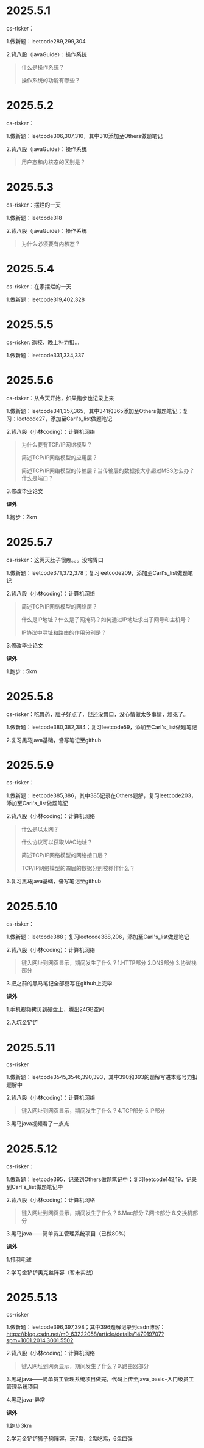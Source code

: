 # 2025.5.1
cs-risker：

1.做新题：leetcode289,299,304

2.背八股（javaGuide）：操作系统
> 什么是操作系统？
> 
> 操作系统的功能有哪些？

# 2025.5.2
cs-risker：

1.做新题：leetcode306,307,310，其中310添加至Others做题笔记

2.背八股（javaGuide）：操作系统
> 用户态和内核态的区别是？

# 2025.5.3
cs-risker：摆烂的一天

1.做新题：leetcode318

2.背八股（javaGuide）：操作系统
> 为什么必须要有内核态？

# 2025.5.4
cs-risker：在家摆烂的一天

1.做新题：leetcode319,402,328

# 2025.5.5
cs-risker: 返校，晚上补力扣...

1.做新题：leetcode331,334,337

# 2025.5.6
cs-risker：从今天开始，如果跑步也记录上来

1.做新题：leetcode341,357,365，其中341和365添加至Others做题笔记；复习：leetcode27，添加至Carl's_list做题笔记

2.背八股（小林coding）：计算机网络
> 为什么要有TCP/IP网络模型？
>
> 简述TCP/IP网络模型的应用层？
>
> 简述TCP/IP网络模型的传输层？当传输层的数据报大小超过MSS怎么办？什么是端口？

3.修改毕业论文

**课外**

1.跑步：2km

# 2025.5.7
cs-risker：这两天肚子很疼。。。没啥胃口

1.做新题：leetcode371,372,378；复习leetcode209，添加至Carl's_list做题笔记

2.背八股（小林coding）：计算机网络
> 简述TCP/IP网络模型的网络层？
>
> 什么是IP地址？什么是子网掩码？如何通过IP地址求出子网号和主机号？
>
> IP协议中寻址和路由的作用分别是？

3.修改毕业论文

**课外**

1.跑步：5km

# 2025.5.8
cs-risker：吃胃药，肚子好点了，但还没胃口，没心情做太多事情，烦死了。

1.做新题：leetcode380,382,384；复习leetcode59，添加至Carl's_list做题笔记

2.复习黑马java基础，誊写笔记至github

# 2025.5.9
cs-risker：

1.做新题：leetcode385,386，其中385记录在Others题解，复习leetcode203，添加至Carl's_list做题笔记

2.背八股（小林coding）：计算机网络
> 什么是以太网？
>
> 什么协议可以获取MAC地址？
>
> 简述TCP/IP网络模型的网络接口层？
>
> TCP/IP网络模型的四层的数据分别被称作什么？

3.复习黑马java基础，誊写笔记至github

# 2025.5.10
cs-risker：

1.做新题：leetcode388；复习leetcode388,206，添加至Carl's_list做题笔记

2.背八股（小林coding）：计算机网络
> 键入网址到网页显示，期间发生了什么？1.HTTP部分 2.DNS部分 3.协议栈部分

3.把之前的黑马笔记全部誊写在github上完毕

**课外**

1.手机视频拷贝到硬盘上，腾出24GB空间

2.入坑金铲铲

# 2025.5.11
cs-risker

1.做新题：leetcode3545,3546,390,393，其中390和393的题解写进本账号力扣题解中

2.背八股（小林coding）：计算机网络
> 键入网址到网页显示，期间发生了什么？4.TCP部分 5.IP部分

3.黑马java视频看了一点点

# 2025.5.12
cs-risker：

1.做新题：leetcode395，记录到Others做题笔记中；复习leetcode142,19，记录到Carl's_list做题笔记中

2.背八股（小林coding）：计算机网络
> 键入网址到网页显示，期间发生了什么？6.Mac部分 7.网卡部分 8.交换机部分

3.黑马java——简单员工管理系统项目（已做80%）

**课外**

1.打羽毛球

2.学习金铲铲奥克丝阵容（暂未实战）

# 2025.5.13
cs-risker

1.做新题：leetcode396,397,398；其中396题解记录到csdn博客：https://blog.csdn.net/m0_63222058/article/details/147919707?spm=1001.2014.3001.5502

2.背八股（小林coding）：计算机网络
> 键入网址到网页显示，期间发生了什么？9.路由器部分

3.黑马java——简单员工管理系统项目做完，代码上传至java_basic-入门级员工管理系统项目

4.黑马java-异常

**课外**

1.跑步3km

2.学习金铲铲狮子狗阵容，玩7盘，2盘吃鸡，6盘四强
